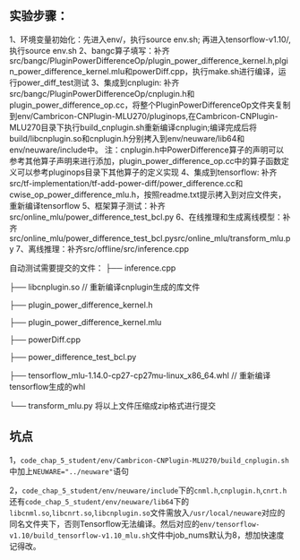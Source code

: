 ## 实验步骤：

1、环境变量初始化：先进入env/，执行source env.sh; 再进入tensorflow-v1.10/,执行source env.sh
2、bangc算子填写：补齐src/bangc/PluginPowerDifferenceOp/plugin_power_difference_kernel.h,plgin_power_difference_kernel.mlu和powerDiff.cpp，执行make.sh进行编译，运行power_diff_test测试
3、集成到cnplugin: 补齐src/bangc/PluginPowerDifferenceOp/cnplugin.h和plugin_power_difference_op.cc，将整个PluginPowerDifferenceOp文件夹复制到env/Cambricon-CNPlugin-MLU270/pluginops,在Cambricon-CNPlugin-MLU270目录下执行build_cnplugin.sh重新编译cnplugin;编译完成后将build/libcnplugin.so和cnplugin.h分别拷入到env/neuware/lib64和env/neuware/include中。
 注：cnplugin.h中PowerDifference算子的声明可以参考其他算子声明来进行添加，plugin_power_difference_op.cc中的算子函数定义可以参考pluginops目录下其他算子的定义实现
4、集成到tensorflow: 补齐src/tf-implementation/tf-add-power-diff/power_difference.cc和cwise_op_power_difference_mlu.h，按照readme.txt提示拷入到对应文件夹，重新编译tensorflow
5、框架算子测试：补齐src/online_mlu/power_difference_test_bcl.py
6、在线推理和生成离线模型：补齐src/online_mlu/power_difference_test_bcl.pysrc/online_mlu/transform_mlu.py
7、离线推理：补齐src/offline/src/inference.cpp

自动测试需要提交的文件：
├── inference.cpp

├── libcnplugin.so      // 重新编译cnplugin生成的库文件

├── plugin_power_difference_kernel.h

├── plugin_power_difference_kernel.mlu

├── powerDiff.cpp

├── power_difference_test_bcl.py

├── tensorflow_mlu-1.14.0-cp27-cp27mu-linux_x86_64.whl      // 重新编译tensorflow生成的whl

└── transform_mlu.py
将以上文件压缩成zip格式进行提交



## 坑点

​		1，`code_chap_5_student/env/Cambricon-CNPlugin-MLU270/build_cnplugin.sh`中加上`NEUWARE="../neuware"`语句

​		2，`code_chap_5_student/env/neuware/include`下的`cnml.h`,`cnplugin.h`,`cnrt.h`还有`code_chap_5_student/env/neuware/lib64`下的`libcnml.so`,`libcnrt.so`,`libcnplugin.so`文件需放入`/usr/local/neuware`对应的同名文件夹下，否则Tensorflow无法编译。然后对应的`env/tensorflow-v1.10/build_tensorflow-v1.10_mlu.sh`文件中job_nums默认为8，想加快速度记得改。

